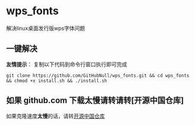# wps_fonts
解决linux桌面发行版wps字体问题

## 一键解决
**友情提示**： 复制以下代码到命令行窗口执行即可完成
```shell
git clone https://github.com/GitHubNull/wps_fonts.git && cd wps_fonts && chmod +x install.sh && ./install.sh

```

## 如果 github.com 下载太慢请转请转[开源中国仓库]
如果克隆速度**太慢**的话，请转[开源中国仓库](https://gitee.com/a42/wps_fonts "开源中国仓库")
